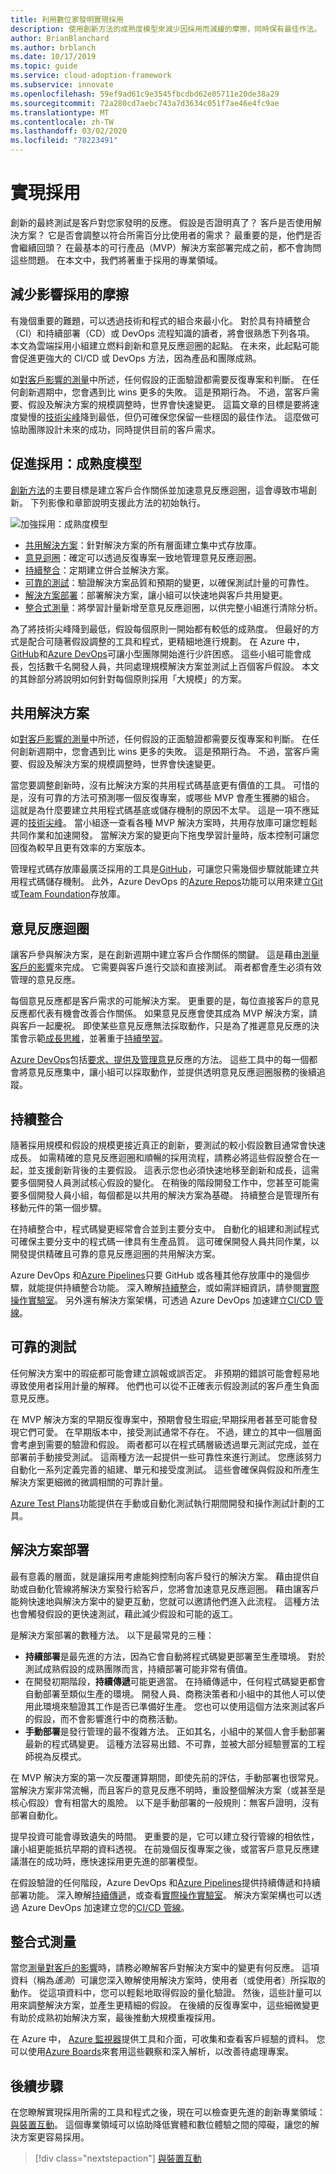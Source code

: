 ```yaml
---
title: 利用數位家發明實現採用
description: 使用創新方法的成熟度模型來減少因採用而減緩的摩擦，同時保有最佳作法。
author: BrianBlanchard
ms.author: brblanch
ms.date: 10/17/2019
ms.topic: guide
ms.service: cloud-adoption-framework
ms.subservice: innovate
ms.openlocfilehash: 59ef9ad61c9e3545fbcdbd62e05711e20de38a29
ms.sourcegitcommit: 72a280cd7aebc743a7d3634c051f7ae46e4fc9ae
ms.translationtype: MT
ms.contentlocale: zh-TW
ms.lasthandoff: 03/02/2020
ms.locfileid: "78223491"
---
```

# <a name="empower-adoption"></a>實現採用

創新的最終測試是客戶對您家發明的反應。 假設是否證明真了？ 客戶是否使用解決方案？ 它是否會調整以符合所需百分比使用者的需求？ 最重要的是，他們是否會繼續回頭？ 在最基本的可行產品（MVP）解決方案部署完成之前，都不會詢問這些問題。 在本文中，我們將著重于採用的專業領域。

## <a name="reduce-friction-that-affects-adoption"></a>減少影響採用的摩擦

有幾個重要的難題，可以透過技術和程式的組合來最小化。 對於具有持續整合（CI）和持續部署（CD）或 DevOps 流程知識的讀者，將會很熟悉下列各項。 本文為雲端採用小組建立燃料創新和意見反應迴圈的起點。 在未來，此起點可能會促進更強大的 CI/CD 或 DevOps 方法，因為產品和團隊成熟。

如[對客戶影響的測量](./measure.md)中所述，任何假設的正面驗證都需要反復專案和判斷。 在任何創新週期中，您會遇到比 wins 更多的失敗。 這是預期行為。 不過，當客戶需要、假設及解決方案的規模調整時，世界會快速變更。 這篇文章的目標是要將速度變慢的[技術尖峰](./build.md#reduce-complexity-and-delay-technical-spikes)降到最低，但仍可確保您保留一些穩固的最佳作法。 這麼做可協助團隊設計未來的成功，同時提供目前的客戶需求。

## <a name="empowering-adoption-the-maturity-model"></a>促進採用：成熟度模型

[創新方法](./index.md)的主要目標是建立客戶合作關係並加速意見反應迴圈，這會導致市場創新。 下列影像和章節說明支援此方法的初始執行。

![加強採用：成熟度模型](../../_images/innovate/empower-adoption-maturity.png)

- [共用解決方案](#shared-solution)：針對解決方案的所有層面建立集中式存放庫。
- [意見迴圈](#feedback-loops)：確定可以透過反復專案一致地管理意見反應迴圈。
- [持續整合](#continuous-integration)：定期建立併合並解決方案。
- [可靠的測試](#reliable-testing)：驗證解決方案品質和預期的變更，以確保測試計量的可靠性。
- [解決方案部署](#solution-deployment)：部署解決方案，讓小組可以快速地與客戶共用變更。
- [整合式測量](#integrated-measurements)：將學習計量新增至意見反應迴圈，以供完整小組進行清除分析。

為了將技術尖峰降到最低，假設每個原則一開始都有較低的成熟度。 但最好的方式是配合可隨著假設調整的工具和程式，更精細地進行規劃。 在 Azure 中， [GitHub](https://guides.github.com)和[Azure DevOps](https://docs.microsoft.com/azure/devops)可讓小型團隊開始進行少許困惑。 這些小組可能會成長，包括數千名開發人員，共同處理規模解決方案並測試上百個客戶假設。 本文的其餘部分將說明如何針對每個原則採用「大規模」的方案。

## <a name="shared-solution"></a>共用解決方案

如[對客戶影響的測量](./measure.md)中所述，任何假設的正面驗證都需要反復專案和判斷。 在任何創新週期中，您會遇到比 wins 更多的失敗。 這是預期行為。 不過，當客戶需要、假設及解決方案的規模調整時，世界會快速變更。

當您要調整創新時，沒有比解決方案的共用程式碼基底更有價值的工具。 可惜的是，沒有可靠的方法可預測哪一個反復專案，或哪些 MVP 會產生獲勝的組合。 這就是為什麼要建立共用程式碼基底或儲存機制的原因不太早。 這是一項不應延遲的[技術尖峰](./build.md#reduce-complexity-and-delay-technical-spikes)。 當小組逐一查看各種 MVP 解決方案時，共用存放庫可讓您輕鬆共同作業和加速開發。 當解決方案的變更向下拖曳學習計量時，版本控制可讓您回復為較早且更有效率的方案版本。

管理程式碼存放庫最廣泛採用的工具是[GitHub](https://guides.github.com)，可讓您只需幾個步驟就能建立共用程式碼儲存機制。 此外，Azure DevOps 的[Azure Repos](https://docs.microsoft.com/azure/devops/repos/get-started/what-is-repos?view=azure-devops)功能可以用來建立[Git](https://docs.microsoft.com/azure/devops/repos/get-started/what-is-repos?view=azure-devops#git)或[Team Foundation](https://docs.microsoft.com/azure/devops/repos/get-started/what-is-repos?view=azure-devops#tfvc)存放庫。

## <a name="feedback-loops"></a>意見反應迴圈

讓客戶參與解決方案，是在創新週期中建立客戶合作關係的關鍵。 這是藉由[測量客戶的影響](./measure.md)來完成。 它需要與客戶進行交談和直接測試。 兩者都會產生必須有效管理的意見反應。

每個意見反應都是客戶需求的可能解決方案。 更重要的是，每位直接客戶的意見反應都代表有機會改善合作關係。 如果意見反應會使其成為 MVP 解決方案，請與客戶一起慶祝。 即使某些意見反應無法採取動作，只是為了推遲意見反應的決策會示範[成長思維](./learn.md#growth-mindset)，並著重于[持續學習](./learn.md#continuous-learning)。

[Azure DevOps](https://docs.microsoft.com/azure/devops)包括[要求、提供及管理意見](https://docs.microsoft.com/azure/devops/project/feedback)反應的方法。 這些工具中的每一個都會將意見反應集中，讓小組可以採取動作，並提供透明意見反應迴圈服務的後續追蹤。

## <a name="continuous-integration"></a>持續整合

隨著採用規模和假設的規模更接近真正的創新，要測試的較小假設數目通常會快速成長。 如需精確的意見反應迴圈和順暢的採用流程，請務必將這些假設整合在一起，並支援創新背後的主要假設。 這表示您也必須快速地移至創新和成長，這需要多個開發人員測試核心假設的變化。 在稍後的階段開發工作中，您甚至可能需要多個開發人員小組，每個都是以共用的解決方案為基礎。 持續整合是管理所有移動元件的第一個步驟。

在持續整合中，程式碼變更經常會合並到主要分支中。 自動化的組建和測試程式可確保主要分支中的程式碼一律具有生產品質。 這可確保開發人員共同作業，以開發提供精確且可靠的意見反應迴圈的共用解決方案。

Azure DevOps 和[Azure Pipelines](https://docs.microsoft.com/azure/devops/pipelines)只要 GitHub 或各種其他存放庫中的幾個步驟，就能提供持續整合功能。
深入瞭解[持續整合](https://docs.microsoft.com/azure/devops/learn/what-is-continuous-integration)，或如需詳細資訊，請參閱[實際操作實驗室](https://www.azuredevopslabs.com/labs/azuredevops/continuousintegration)。 另外還有解決方案架構，可透過 Azure DevOps 加速建立[CI/CD 管線](https://azure.microsoft.com/solutions/devops)。

## <a name="reliable-testing"></a>可靠的測試

任何解決方案中的瑕疵都可能會建立誤報或誤否定。 非預期的錯誤可能會輕易地導致使用者採用計量的解釋。 他們也可以從不正確表示假設測試的客戶產生負面意見反應。

在 MVP 解決方案的早期反復專案中，預期會發生瑕疵;早期採用者甚至可能會發現它們可愛。 在早期版本中，接受測試通常不存在。 不過，建立的其中一個層面會考慮到需要的驗證和假設。 兩者都可以在程式碼層級透過單元測試完成，並在部署前手動接受測試。 這兩種方法一起提供一些可靠性來進行測試。 您應該努力自動化一系列定義完善的組建、單元和接受度測試。 這些會確保與假設和所產生解決方案更細微的微調相關的可靠計量。

[Azure Test Plans](https://docs.microsoft.com/azure/devops/test/track-test-status?view=azure-devops)功能提供在手動或自動化測試執行期間開發和操作測試計劃的工具。

## <a name="solution-deployment"></a>解決方案部署

最有意義的層面，就是讓採用考慮能夠控制向客戶發行的解決方案。 藉由提供自助或自動化管線將解決方案發行給客戶，您將會加速意見反應迴圈。 藉由讓客戶能夠快速地與解決方案中的變更互動，您就可以邀請他們進入此流程。 這種方法也會觸發假設的更快速測試，藉此減少假設和可能的返工。

是解決方案部署的數種方法。 以下是最常見的三種：

- **持續部署**是最先進的方法，因為它會自動將程式碼變更部署至生產環境。 對於測試成熟假設的成熟團隊而言，持續部署可能非常有價值。
- 在開發初期階段，**持續傳遞**可能更適當。 在持續傳遞中，任何程式碼變更都會自動部署至類似生產的環境。 開發人員、商務決策者和小組中的其他人可以使用此環境來驗證其工作是否已準備好生產。 您也可以使用這個方法來測試客戶的假設，而不會影響進行中的商務活動。
- **手動部署**是發行管理的最不復雜方法。 正如其名，小組中的某個人會手動部署最新的程式碼變更。 這種方法容易出錯、不可靠，並被大部分經驗豐富的工程師視為反模式。

在 MVP 解決方案的第一次反覆運算期間，即使先前的評估，手動部署也很常見。 當解決方案非常流暢，而且客戶的意見反應不明時，重設整個解決方案（或甚至是核心假設）會有相當大的風險。 以下是手動部署的一般規則：無客戶證明，沒有部署自動化。

提早投資可能會導致遺失的時間。 更重要的是，它可以建立發行管線的相依性，讓小組更能抵抗早期的資料透視。 在前幾個反復專案之後，或當客戶意見反應建議潛在的成功時，應快速採用更先進的部署模型。

在假設驗證的任何階段，Azure DevOps 和[Azure Pipelines](https://docs.microsoft.com/azure/devops/pipelines)提供持續傳遞和持續部署功能。 深入瞭解[持續傳遞](https://docs.microsoft.com/azure/devops/learn/what-is-continuous-delivery)，或查看[實際操作實驗室](https://www.azuredevopslabs.com/labs/azuredevops/continuousdeployment)。 解決方案架構也可以透過 Azure DevOps 加速建立您的[CI/CD 管線](https://azure.microsoft.com/solutions/devops)。

## <a name="integrated-measurements"></a>整合式測量

當您[測量對客戶的影響](./measure.md)時，請務必瞭解客戶對解決方案中的變更有何反應。 這項資料（稱為*遙測*）可讓您深入瞭解使用解決方案時，使用者（或使用者）所採取的動作。 從這項資料中，您可以輕鬆地取得假設的量化驗證。 然後，這些計量可以用來調整解決方案，並產生更精細的假設。 在後續的反復專案中，這些細微變更有助於成熟初始解決方案，最後推動大規模重複採用。

在 Azure 中， [Azure 監視器](https://docs.microsoft.com/azure/azure-monitor/overview)提供工具和介面，可收集和查看客戶經驗的資料。 您可以使用[Azure Boards](https://docs.microsoft.com/azure/devops/boards)來套用這些觀察和深入解析，以改善待處理專案。

## <a name="next-steps"></a>後續步驟

在您瞭解實現採用所需的工具和程式之後，現在可以檢查更先進的創新專業領域：[與裝置互動](./devices.md)。 這個專業領域可以協助降低實體和數位體驗之間的障礙，讓您的解決方案更容易採用。

> [!div class="nextstepaction"]
> [與裝置互動](./devices.md)
